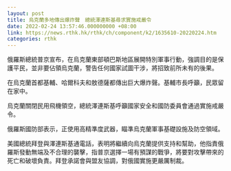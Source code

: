 ```yaml
---
layout: post
title: 烏克蘭多地傳出爆炸聲　總統澤連斯基尋求實施戒嚴令
date: 2022-02-24 13:57:46.000000000 +08:00
link: https://news.rthk.hk/rthk/ch/component/k2/1635610-20220224.htm
categories: rthk
---
```


俄羅斯總統普京宣布，在烏克蘭東部頓巴斯地區展開特別軍事行動，強調目的是保護平民，並非要佔領烏克蘭，警告任何國家試圖干涉，將招致前所未有的後果。

在烏克蘭首都基輔、哈爾科夫和敖德薩都傳出巨大爆炸聲。基輔市長呼籲，民眾留在家中。

烏克蘭關閉民用飛機領空，總統澤連斯基呼籲國家安全和國防委員會通過實施戒嚴令。

俄羅斯國防部表示，正使用高精準度武器，瞄準烏克蘭軍事基礎設施及防空領域。

美國總統拜登與澤連斯基通電話，表明將繼續向烏克蘭提供支持和幫助，他指責俄羅斯發動無端及不合理的襲擊，指普京選擇一場有預謀的戰爭，將要對攻擊帶來的死亡和破壞負責。拜登承諾會與盟友協調，對俄國實施更嚴厲制裁。
